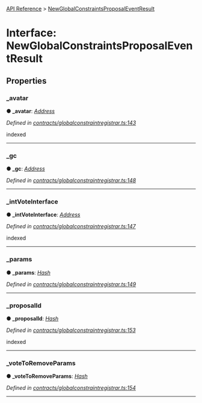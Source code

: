 [API Reference](../README.md) > [NewGlobalConstraintsProposalEventResult](../interfaces/NewGlobalConstraintsProposalEventResult.md)



# Interface: NewGlobalConstraintsProposalEventResult


## Properties
<a id="_avatar"></a>

###  _avatar

**●  _avatar**:  *[Address](../#Address)* 

*Defined in [contracts/globalconstraintregistrar.ts:143](https://github.com/daostack/arc.js/blob/61e5f90/lib/contracts/globalconstraintregistrar.ts#L143)*



indexed




___

<a id="_gc"></a>

###  _gc

**●  _gc**:  *[Address](../#Address)* 

*Defined in [contracts/globalconstraintregistrar.ts:148](https://github.com/daostack/arc.js/blob/61e5f90/lib/contracts/globalconstraintregistrar.ts#L148)*





___

<a id="_intVoteInterface"></a>

###  _intVoteInterface

**●  _intVoteInterface**:  *[Address](../#Address)* 

*Defined in [contracts/globalconstraintregistrar.ts:147](https://github.com/daostack/arc.js/blob/61e5f90/lib/contracts/globalconstraintregistrar.ts#L147)*



indexed




___

<a id="_params"></a>

###  _params

**●  _params**:  *[Hash](../#Hash)* 

*Defined in [contracts/globalconstraintregistrar.ts:149](https://github.com/daostack/arc.js/blob/61e5f90/lib/contracts/globalconstraintregistrar.ts#L149)*





___

<a id="_proposalId"></a>

###  _proposalId

**●  _proposalId**:  *[Hash](../#Hash)* 

*Defined in [contracts/globalconstraintregistrar.ts:153](https://github.com/daostack/arc.js/blob/61e5f90/lib/contracts/globalconstraintregistrar.ts#L153)*



indexed




___

<a id="_voteToRemoveParams"></a>

###  _voteToRemoveParams

**●  _voteToRemoveParams**:  *[Hash](../#Hash)* 

*Defined in [contracts/globalconstraintregistrar.ts:154](https://github.com/daostack/arc.js/blob/61e5f90/lib/contracts/globalconstraintregistrar.ts#L154)*





___


